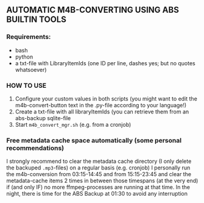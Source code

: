 ## AUTOMATIC M4B-CONVERTING USING ABS BUILTIN TOOLS
### Requirements:
- bash
- python
- a txt-file with LibraryItemIds (one ID per line, dashes yes; but no quotes whatsoever)
 
### HOW TO USE
1. Configure your custom values in both scripts (you might want to edit the m4b-convert-button text in the .py-file according to your language!)
2. Create a txt-file with all libraryItemIds (you can retrieve them from an abs-backup sqlite-file
3. Start `m4b_convert_mgr.sh` (e.g. from a cronjob) 

### Free metadata cache space automatically (some personal recommendations)
I strongly recommend to clear the metadata cache directory (I only delete the backuped `.mp3`-files) on a regular basis (e.g. cronjob)
I personally run the m4b-conversion from 03:15-14:45 and from 15:15-23:45 and clear the metadata-cache items 2 times in between those timespans (at the very end) if (and only IF) no more ffmpeg-processes are running at that time.
In the night, there is time for the ABS Backup at 01:30 to avoid any interruption
